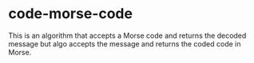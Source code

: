 # code-morse-code
This is an algorithm that accepts a Morse code and returns the decoded message but algo accepts the message and returns the coded code in Morse.
